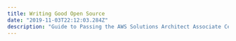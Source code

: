 ```yaml
---
title: Writing Good Open Source
date: "2019-11-03T22:12:03.284Z"
description: "Guide to Passing the AWS Solutions Architect Associate Certification"
---
```

<!-- 
My company has a private git server, on which there's multiple public repository. I'm an admin on one and the biggest hurdle to growth is finding developers willing to contribute. Our repo has about 30 developers following but contributions are made by 2 people, one of them myself, on a regular basis. THere is a revolving door of enginneers submiting a PR when it comes to resolving an issue or adding a feature that supports there application, but interest is waning.

Such an experience is common among all open source projects. If you take a look at React repo, you'll see hundreds of issues with comments like "i'd like to take this on" or "please assign me this issue" but maybe only a dozen open MRs at a time. WHy is this?

Open source is a buzzword and I think most people love the idea of it, but when it comes to actually doing it or contributing, people are much less enthusiastic.

One issue is how intimidating it is. My repo suffers from having very bespoke PR contributing guidelines, and those guidelines aren't all held in one location. some are included in the PR template, like ensuring you bump the version, or add to the changelog. Some are included in the README.md, like how to start the application. Linting is part of our CI check, but besides the script in our package.json, there is no indication of such until your pipeline fails. Versioning is complicated, we have a nested project structure so it can be hard to find which package.json version to bump. and the instructions for which can only be found in the git wiki (not in the README or the PR template).

When you're a new developer on a team it can be really hard to pickup all the nuances or paradigms the team. Some teams prefer backtick for string logic, some prefer concatination. No matter how many articles you read on not taking code reviews personally, or how the code is a shared project, and that individual's contributions are not jsut theyre own and thus there is no blame or fault. Those kind of things can only be learned with time and experience, and even still yet. Something more experienced devs need to understand is that, as a new dev, getting a hundred comments on your PR is discouraging, and that's the last thing we want in good open source projects.

To maintain a good open source project, we need to streamline the onboard process

- All necessary info should go in the README.md it should be short organized yet exhaustive. there shouldn't be any doubt on where to learn how to develope, start or contribute to a repo, and it should be up to date
- First time contributers should be welcomed warmly. A DM does wonders, face to face is amazing if possible. Letting them know we're both warm squishy things trying to figure this out helps. and will be amazing for your reputation.
- loosen up on dogmatic principles. Linting is nice, but it should aid in developement. some people get crazy about standards and practice, and the overall net effect is that it discourages contribution. This is wher some pre commit/push hooks and a Strong CI/CL pipeline does wonders
- 'Good First Issues' - last point. Whenever I look at a new repo to contribute to I know the first thing I look at is Good First Issues, having such a label is a really soft entry point for most develoeprs. keeping these issues well groomed, exhaustive, and well responded It can do wonders for your project, if you can afford the overhead. -->
